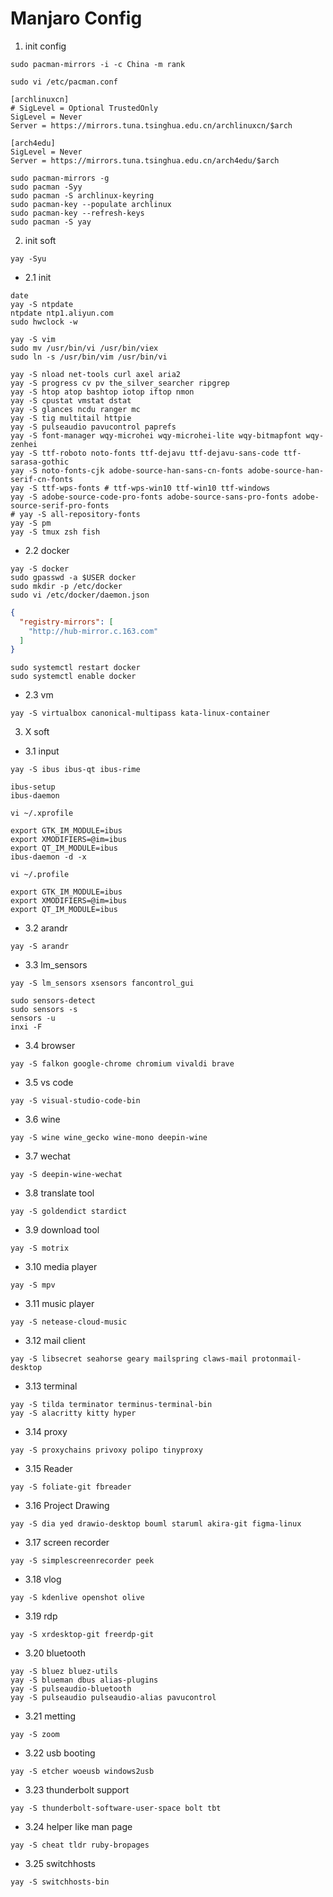 # Manjaro Config

1. init config

```
sudo pacman-mirrors -i -c China -m rank
```


```
sudo vi /etc/pacman.conf

```

```
[archlinuxcn]
# SigLevel = Optional TrustedOnly
SigLevel = Never
Server = https://mirrors.tuna.tsinghua.edu.cn/archlinuxcn/$arch

[arch4edu]
SigLevel = Never
Server = https://mirrors.tuna.tsinghua.edu.cn/arch4edu/$arch
```

```
sudo pacman-mirrors -g
sudo pacman -Syy
sudo pacman -S archlinux-keyring
sudo pacman-key --populate archlinux
sudo pacman-key --refresh-keys
sudo pacman -S yay
```

2. init soft

```
yay -Syu
```

- 2.1 init

```
date
yay -S ntpdate
ntpdate ntp1.aliyun.com
sudo hwclock -w
```

```
yay -S vim
sudo mv /usr/bin/vi /usr/bin/viex
sudo ln -s /usr/bin/vim /usr/bin/vi
```

```
yay -S nload net-tools curl axel aria2
yay -S progress cv pv the_silver_searcher ripgrep
yay -S htop atop bashtop iotop iftop nmon
yay -S cpustat vmstat dstat
yay -S glances ncdu ranger mc 
yay -S tig multitail httpie
yay -S pulseaudio pavucontrol paprefs
yay -S font-manager wqy-microhei wqy-microhei-lite wqy-bitmapfont wqy-zenhei
yay -S ttf-roboto noto-fonts ttf-dejavu ttf-dejavu-sans-code ttf-sarasa-gothic
yay -S noto-fonts-cjk adobe-source-han-sans-cn-fonts adobe-source-han-serif-cn-fonts
yay -S ttf-wps-fonts # ttf-wps-win10 ttf-win10 ttf-windows 
yay -S adobe-source-code-pro-fonts adobe-source-sans-pro-fonts adobe-source-serif-pro-fonts
# yay -S all-repository-fonts
yay -S pm
yay -S tmux zsh fish
```

- 2.2 docker

```
yay -S docker
sudo gpasswd -a $USER docker
sudo mkdir -p /etc/docker
sudo vi /etc/docker/daemon.json
```

```json
{
  "registry-mirrors": [
    "http://hub-mirror.c.163.com"
  ]
}
```

```
sudo systemctl restart docker
sudo systemctl enable docker
```

- 2.3 vm

```
yay -S virtualbox canonical-multipass kata-linux-container
```

3. X soft

- 3.1 input

```
yay -S ibus ibus-qt ibus-rime
```

```
ibus-setup
ibus-daemon
```

```
vi ~/.xprofile

```

```
export GTK_IM_MODULE=ibus
export XMODIFIERS=@im=ibus
export QT_IM_MODULE=ibus
ibus-daemon -d -x
```

```
vi ~/.profile
```

```
export GTK_IM_MODULE=ibus
export XMODIFIERS=@im=ibus
export QT_IM_MODULE=ibus
```

- 3.2 arandr

```
yay -S arandr
```

- 3.3 lm_sensors

```
yay -S lm_sensors xsensors fancontrol_gui
```

```
sudo sensors-detect
sudo sensors -s
sensors -u
inxi -F
```

- 3.4 browser

```
yay -S falkon google-chrome chromium vivaldi brave
```

- 3.5 vs code

```
yay -S visual-studio-code-bin
```

- 3.6 wine

```
yay -S wine wine_gecko wine-mono deepin-wine
```

- 3.7 wechat

```
yay -S deepin-wine-wechat
```

- 3.8 translate tool

```
yay -S goldendict stardict
```

- 3.9 download tool

```
yay -S motrix
```

- 3.10 media player

```
yay -S mpv
```

- 3.11 music player

```
yay -S netease-cloud-music
```

- 3.12 mail client

```
yay -S libsecret seahorse geary mailspring claws-mail protonmail-desktop
```

- 3.13 terminal

```
yay -S tilda terminator terminus-terminal-bin
yay -S alacritty kitty hyper
```

- 3.14 proxy

```
yay -S proxychains privoxy polipo tinyproxy
```

- 3.15 Reader

```
yay -S foliate-git fbreader
```

- 3.16 Project Drawing

```
yay -S dia yed drawio-desktop bouml staruml akira-git figma-linux
```

- 3.17 screen recorder

```
yay -S simplescreenrecorder peek
```

- 3.18 vlog

```
yay -S kdenlive openshot olive 
```

- 3.19 rdp

```
yay -S xrdesktop-git freerdp-git
```

- 3.20 bluetooth

```
yay -S bluez bluez-utils
yay -S blueman dbus alias-plugins
yay -S pulseaudio-bluetooth
yay -S pulseaudio pulseaudio-alias pavucontrol
```

- 3.21 metting

```
yay -S zoom
```

- 3.22 usb booting

```
yay -S etcher woeusb windows2usb
```

- 3.23 thunderbolt support

```
yay -S thunderbolt-software-user-space bolt tbt
```

- 3.24 helper like man page

```
yay -S cheat tldr ruby-bropages
```

- 3.25 switchhosts

```
yay -S switchhosts-bin
```

